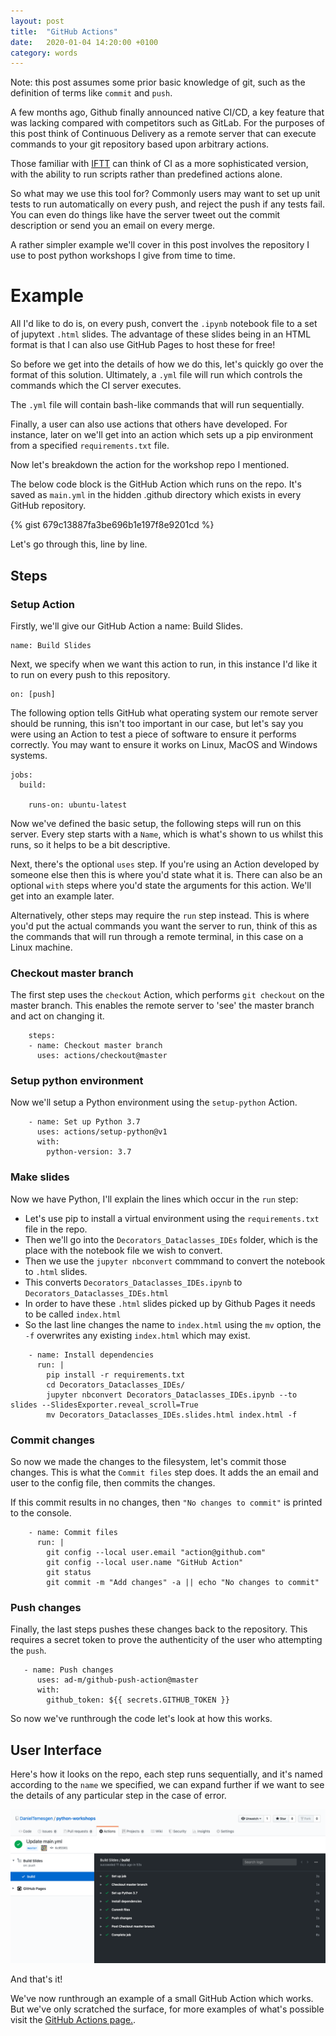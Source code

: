 ```yaml
---
layout: post
title:  "GitHub Actions"
date:   2020-01-04 14:20:00 +0100
category: words
---
```


Note: this post assumes some prior basic knowledge of git, such as the definition of terms like `commit` and `push`. 

A few months ago, Github finally announced native CI/CD, a key feature that was lacking compared with competitors such as GitLab. For the purposes of this post think of Continuous Delivery as a remote server that can execute commands to your git repository based upon arbitrary actions. 

Those familiar with [IFTT](https://ifttt.com/) can think of CI as a more sophisticated version, with the ability to run scripts rather than predefined actions alone. 

So what may we use this tool for? Commonly users may want to set up unit tests to run automatically on every push, and reject the push if any tests fail. You can even do things like have the server tweet out the commit description or send you an email on every merge. 

A rather simpler example we'll cover in this post involves the repository I use to post python workshops I give from time to time. 

# Example

All I'd like to do is, on every push, convert the `.ipynb` notebook file to a set of jupytext `.html` slides. The advantage of these slides being in an HTML format is that I can also use GitHub Pages to host these for free!

So before we get into the details of how we do this, let's quickly go over the format of this solution. Ultimately, a  `.yml` file will run which controls the commands which the CI server executes. 

The `.yml` file will contain bash-like commands that will run sequentially. 

Finally, a user can also use actions that others have developed. For instance, later on we'll get into an action which sets up a pip environment from a specified `requirements.txt` file. 

Now let's breakdown the action for the workshop repo I mentioned. 

The below code block is the GitHub Action which runs on the repo. It's saved as `main.yml` in the hidden .github directory which exists in every GitHub repository.

{% gist 679c13887fa3be696b1e197f8e9201cd %}

Let's go through this, line by line. 

## Steps

### Setup Action

Firstly, we'll give our GitHub Action a name: Build Slides.

```
name: Build Slides
```

Next, we specify when we want this action to run, in this instance I'd like it to run on every push to this repository. 

```
on: [push]
```

The following option tells GitHub what operating system our remote server should be running, this isn't too important in our case, but let's say you were using an Action to test a piece of software to ensure it performs correctly. 
You may want to ensure it works on Linux, MacOS and Windows systems.

```
jobs:
  build:

    runs-on: ubuntu-latest
```

Now we've defined the basic setup, the following steps will run on this server.
Every step starts with a `Name`, which is what's shown to us whilst this runs, so it helps to be a bit descriptive.

Next, there's the optional `uses` step.
If you're using an Action developed by someone else then this is where you'd state what it is.
There can also be an optional `with` steps where you'd state the arguments for this action. We'll get into an example later.

Alternatively, other steps may require the `run` step instead.
This is where you'd put the actual commands you want the server to run, think of this as the commands that will run through a remote terminal, in this case on a Linux machine.

### Checkout master branch

The first step uses the `checkout` Action, which performs `git checkout` on the master branch.
This enables the remote server to 'see' the master branch and act on changing it.

```
    steps:
    - name: Checkout master branch
      uses: actions/checkout@master
```
### Setup python environment

Now we'll setup a Python environment using the `setup-python` Action.

```
    - name: Set up Python 3.7
      uses: actions/setup-python@v1
      with:
        python-version: 3.7
```
### Make slides

Now we have Python, I'll explain the lines which occur in the `run` step:
* Let's use pip to install a virtual environment using the `requirements.txt` file in the repo.
* Then we'll go into the `Decorators_Dataclasses_IDEs` folder, which is the place with the notebook file we wish to convert.
* Then we use the `jupyter nbconvert` commmand to convert the notebook to `.html` slides.
* This converts `Decorators_Dataclasses_IDEs.ipynb` to `Decorators_Dataclasses_IDEs.html`
* In order to have these `.html` slides picked up by Github Pages it needs to be called `index.html`
* So the last line changes the name to `index.html` using the `mv` option, the `-f` overwrites any existing `index.html` which may exist.


```
    - name: Install dependencies
      run: |
        pip install -r requirements.txt
        cd Decorators_Dataclasses_IDEs/
        jupyter nbconvert Decorators_Dataclasses_IDEs.ipynb --to slides --SlidesExporter.reveal_scroll=True
        mv Decorators_Dataclasses_IDEs.slides.html index.html -f
```

### Commit changes

So now we made the changes to the filesystem, let's commit those changes.
This is what the `Commit files` step does.
It adds the an email and user to the config file, then commits the changes.

If this commit results in no changes, then `"No changes to commit"` is printed to the console.

```
    - name: Commit files
      run: |
        git config --local user.email "action@github.com"
        git config --local user.name "GitHub Action"
        git status
        git commit -m "Add changes" -a || echo "No changes to commit"
```

### Push changes

Finally, the last steps pushes these changes back to the repository.
This requires a secret token to prove the authenticity of the user who attempting the `push`.

```
   - name: Push changes
      uses: ad-m/github-push-action@master
      with:
        github_token: ${{ secrets.GITHUB_TOKEN }}
```

So now we've runthrough the code let's look at how this works.

## User Interface

Here's how it looks on the repo, each step runs sequentially, and it's named according to the `name` we specified, we can expand further if we want to see the details of any particular step in the case of error.

![code-preview](/../assets/images/github-actions-runthrough-gui.png)


And that's it!

We've now runthrough an example of a small GitHub Action which works.
But we've only scratched the surface, for more examples of what's possible visit the [GitHub Actions page.](https://github.com/features/actions).
